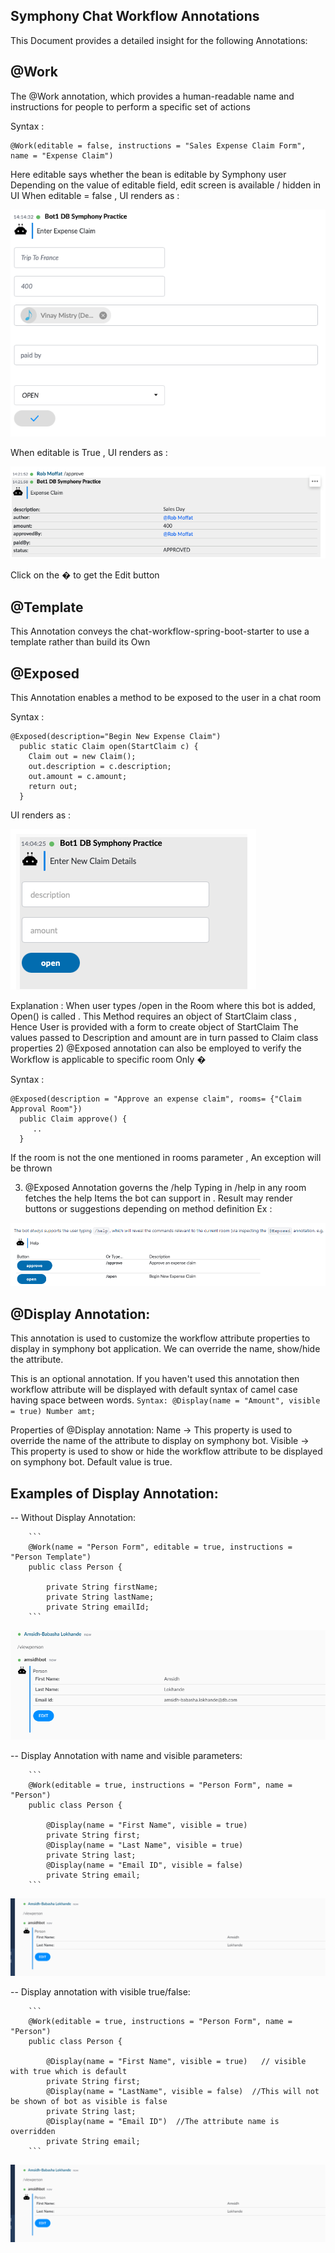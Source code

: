 ## Symphony Chat Workflow Annotations
This Document provides a detailed insight for the following Annotations: 

## @Work

The @Work annotation, which provides a human-readable name and instructions for people to perform a specific set of actions

Syntax :
   ```
   @Work(editable = false, instructions = "Sales Expense Claim Form", name = "Expense Claim")
   ```

Here editable says whether the bean is editable by Symphony user
Depending on the value of editable field, edit screen is available / hidden in UI
When editable = false , UI renders as : 

![Dependency Work Annotation1](images/Work-Annotation1.png)  

When editable is True , UI renders as : 

![Dependency Work Annotation2](images/Work-Annotation2.png) 
 
Click on the � to get the Edit button


## @Template

This Annotation conveys the chat-workflow-spring-boot-starter to use a template rather than build its 
Own


## @Exposed
This Annotation enables a method to be exposed to the user in a chat room

Syntax : 
```
@Exposed(description="Begin New Expense Claim")
  public static Claim open(StartClaim c) {
    Claim out = new Claim();
    out.description = c.description;
    out.amount = c.amount;
    return out;
  }
```
UI renders as : 

![Dependency Exposed Annotation2](images/Exposed-Annotation1.png)  

Explanation : 
When user types /open in the Room where this bot is added, Open() is called .
This Method requires an object of StartClaim class , Hence User is provided with a form to create object of StartClaim
The values passed to Description and amount are in turn passed to Claim class properties
2) @Exposed annotation can also be employed to verify the Workflow is applicable to specific room Only �

Syntax  :
```
@Exposed(description = "Approve an expense claim", rooms= {"Claim Approval Room"})
  public Claim approve() {
     ..
  }
```
If the room is not the one mentioned in rooms parameter , An exception will be thrown

3) @Exposed Annotation governs the /help
Typing in /help in any room fetches the help Items the bot can support in . Result may render buttons or suggestions depending on method definition  Ex :

![Dependency Exposed Annotation2](images/Exposed-Annotation2.png)    


## @Display Annotation:
   This annotation is used to customize the workflow attribute properties to display in symphony bot application. We can override the name, show/hide the attribute.
    
   This is an optional annotation. If you haven't used this annotation then workflow attribute will be displayed with default syntax of camel case having space between words.
    ```
    Syntax:
    @Display(name = "Amount", visible = true)
    Number amt;
    ```
    
   Properties of @Display annotation:
    Name -> This property is used to override the name of the attribute to display on symphony bot. 
    Visible -> This property is used to show or hide the workflow attribute to be displayed on symphony bot. Default value is true.

## Examples of Display Annotation:
   --	Without Display Annotation:
   
        ```
        @Work(name = "Person Form", editable = true, instructions = "Person Template")
        public class Person {
        
            private String firstName;
            private String lastName;
            private String emailId;
        ```    

   ![Dependency Display Annotation1](images/Display-Annotation1.png) 


   --	Display Annotation with name and visible parameters:

        ```
        @Work(editable = true, instructions = "Person Form", name = "Person")
        public class Person {
        
            @Display(name = "First Name", visible = true)
            private String first;
            @Display(name = "Last Name", visible = true)
            private String last;
            @Display(name = "Email ID", visible = false)
            private String email;
        ```

   ![Dependency Display Annotation2](images/Display-Annotation2.png) 


   --	Display annotation with visible true/false:

        ```
        @Work(editable = true, instructions = "Person Form", name = "Person")
        public class Person {
        
            @Display(name = "First Name", visible = true)   // visible with true which is default
            private String first;
            @Display(name = "LastName", visible = false)  //This will not be shown of bot as visible is false
            private String last;
            @Display(name = "Email ID")  //The attribute name is overridden 
            private String email;
        ```

   ![Dependency Display Annotation2](images/Display-Annotation2.png) 
   
